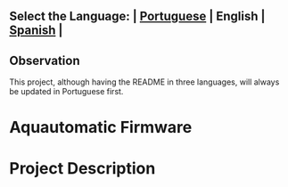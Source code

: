 ## Select the Language: | [Portuguese](README.md) | English | [Spanish](README_es.md) |

## Observation
This project, although having the README in three languages, will always be updated in Portuguese first.

# Aquautomatic Firmware

# Project Description
